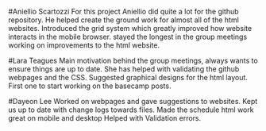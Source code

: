 #Aniellio Scartozzi
For this project Aniellio did quite a lot for the github repository.
He helped create the ground work for almost all of the html websites.
Introduced the grid system which greatly improved how website interacts in the mobile browser.
stayed the longest in the group meetings working on improvements to the html website.

#Lara Teagues
Main motivation behind the group meetings, always wants to ensure things are up to date.
She has helped with validating the github webpages and the CSS.
Suggested graphical designs for the html layout.
First one to start working on the basecamp posts.

#Dayeon Lee
Worked on webpages and gave suggestions to websites.
Kept us up to date with change logs towards files.
Made the schedule html work great on mobile and desktop
Helped with Validation errors.
